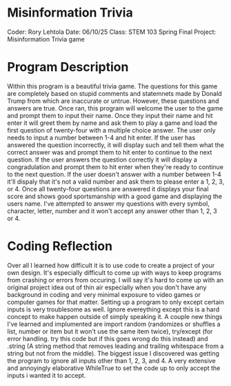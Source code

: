 # Misinformation Trivia
Coder: Rory Lehtola
Date: 06/10/25
Class: STEM 103 Spring
Final Project: Misinformation Trivia game

# Program Description
Within this program is a beautiful trivia game. The questions for this game are completely based on stupid comments and statemnets made by Donald Trump from which are inaccurate or untrue. However, these questions and answers are true. Once ran, this program will welcome the user to the game and prompt them to input their name. Once they input their name and hit enter it will greet them by name and ask them to play a game and load the first question of twenty-four with a multiple choice answer. The user only needs to input a number between 1-4 and hit enter. If the user has answered the question incorrectly, it will display such and tell them what the correct answer was and prompt them to hit enter to continue to the next question. If the user answers the question correctly it will display a congradulation and prompt them to hit enter when they're ready to continue to the next question. If the user doesn't answer with a number between 1-4 it'll dispaly that it's not a valid number and ask them to please enter a 1, 2, 3, or 4. Once all twenty-four questions are answered it displays your final score and shows good sportsmanship with a good game and displaying the users name. I've attempted to answer my questions with every symbol, character, letter, number and it won't accept any answer other than 1, 2, 3 or 4.

# Coding Reflection
Over all I learned how difficult it is to use code to create a project of your own design. It's especially difficult to come up with ways to keep programs from crashing or errors from occuring. I will say it's hard to come up with an original project idea out of thin air especially when you don't have any background in coding and very minimal exposure to video games or computer games for that matter. Setting up a program to only except certain inputs is very troublesome as well. Ignore evereything except this is a hard concept to make happen outside of simply speaking it. A couple new things I've learned and implumented are import random (randomizes or shuffles a list, number or item but it won't use the same item twice), try/except (for error handling. try this code but if this goes wrong do this instead) and .string (A string method that removes leading and trailing whitespace from a string but not from the middle). The biggest issue I discovered was getting the program to ignore all inputs other than 1, 2, 3, and 4. A very extensive and annoyingly elaborative WhileTrue to set the code up to only accept the inputs i wanted it to accept.
